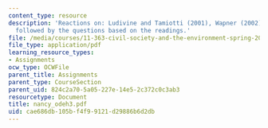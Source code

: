 ```yaml
---
content_type: resource
description: 'Reactions on: Ludivine and Tamiotti (2001), Wapner (2002), Wapner (1995),
  followed by the questions based on the readings.'
file: /media/courses/11-363-civil-society-and-the-environment-spring-2005/cae686db105bf4f99121d29886b6d2db_nancy_odeh3.pdf
file_type: application/pdf
learning_resource_types:
- Assignments
ocw_type: OCWFile
parent_title: Assignments
parent_type: CourseSection
parent_uid: 824c2a70-5a05-227e-14e5-2c372c0c3ab3
resourcetype: Document
title: nancy_odeh3.pdf
uid: cae686db-105b-f4f9-9121-d29886b6d2db
---
```

